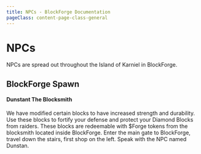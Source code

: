 ```yaml
---
title: NPCs - BlockForge Documentation
pageClass: content-page-class-general
---
```


# NPCs
NPCs are spread out throughout the Island of Karniel in BlockForge.

## BlockForge Spawn

#### Dunstant The Blocksmith
We have modified certain blocks to have increased strength and durability. Use these blocks to fortify your defense and protect your Diamond Blocks from raiders. These blocks are redeemable with $Forge tokens from the blocksmith located inside BlockForge. Enter the main gate to BlockForge, travel down the stairs, first shop on the left. Speak with the NPC named Dunstan.
